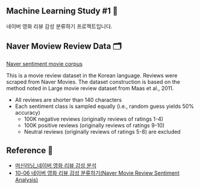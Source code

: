 ## Machine Learning Study #1 🎥

네이버 영화 리뷰 감성 분류하기 프로젝트입니다.


## Naver Moview Review Data 🗂️

[Naver sentiment movie corpus](https://github.com/e9t/nsmc/)

This is a movie review dataset in the Korean language. Reviews were scraped from Naver Movies.
The dataset construction is based on the method noted in Large movie review dataset from Maas et al., 2011.

- All reviews are shorter than 140 characters
- Each sentiment class is sampled equally (i.e., random guess yields 50% accuracy)
  - 100K negative reviews (originally reviews of ratings 1-4)
  - 100K positive reviews (originally reviews of ratings 9-10)
  - Neutral reviews (originally reviews of ratings 5-8) are excluded


## Reference 📖

- [머신러닝_네이버 영화 리뷰 감성 분석](https://sunnyroad.tistory.com/39)
- [10-06 네이버 영화 리뷰 감성 분류하기(Naver Movie Review Sentiment Analysis)](https://wikidocs.net/44249)
